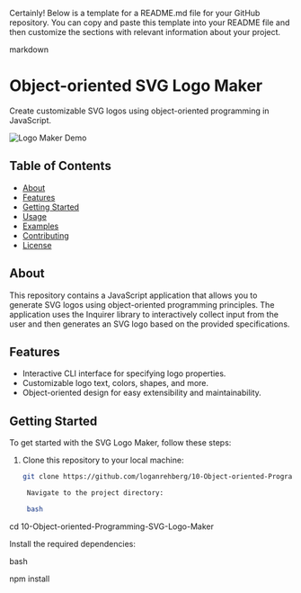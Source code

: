 Certainly! Below is a template for a README.md file for your GitHub repository. You can copy and paste this template into your README file and then customize the sections with relevant information about your project.

markdown

# Object-oriented SVG Logo Maker

Create customizable SVG logos using object-oriented programming in JavaScript.

![Logo Maker Demo](demo.gif)

## Table of Contents

- [About](#about)
- [Features](#features)
- [Getting Started](#getting-started)
- [Usage](#usage)
- [Examples](#examples)
- [Contributing](#contributing)
- [License](#license)

## About

This repository contains a JavaScript application that allows you to generate SVG logos using object-oriented programming principles. The application uses the Inquirer library to interactively collect input from the user and then generates an SVG logo based on the provided specifications.

## Features

- Interactive CLI interface for specifying logo properties.
- Customizable logo text, colors, shapes, and more.
- Object-oriented design for easy extensibility and maintainability.

## Getting Started

To get started with the SVG Logo Maker, follow these steps:

1. Clone this repository to your local machine:

   ```bash
   git clone https://github.com/loganrehberg/10-Object-oriented-Programming-SVG-Logo-Maker.git

    Navigate to the project directory:

    bash

cd 10-Object-oriented-Programming-SVG-Logo-Maker

Install the required dependencies:

bash

npm install
